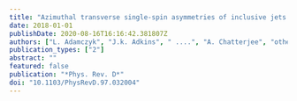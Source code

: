 ```yaml
---
title: "Azimuthal transverse single-spin asymmetries of inclusive jets and charged pions within jets from polarized-proton collisions at $sqrts = 500$ GeV"
date: 2018-01-01
publishDate: 2020-08-16T16:16:42.381807Z
authors: ["L. Adamczyk", "J.k. Adkins", " ....", "A. Chatterjee", "others [STAR Collaboration]"]
publication_types: ["2"]
abstract: ""
featured: false
publication: "*Phys. Rev. D*"
doi: "10.1103/PhysRevD.97.032004"
---
```


